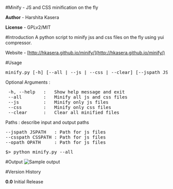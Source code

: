 #Minify - JS and CSS minification on the fly

__Author__  - Harshita Kasera

__License__ - GPLv2/MIT


#Introduction
A python script to minify jss and css files on the fly using yui compressor.

Website - [http://hkasera.github.io/minify/](http://hkasera.github.io/minify/)

#Usage
<pre>minify.py [-h] [--all | --js | --css | --clear] [--jspath JSPATH] [--csspath CSSPATH] [--opath OPATH]</pre>

Optional Arguments :
<pre>
 -h, --help   :   Show help message and exit
 --all        :   Minify all js and css files
 --js         :   Minify only js files
 --css        :   Minify only css files
 --clear      :   Clear all minified files
</pre>

Paths :
describe input and output paths
<pre>
--jspath JSPATH   : Path for js files
--csspath CSSPATH : Path for js files
--opath OPATH     : Path for js files
</pre>

<pre>$> python minify.py --all</pre>

#Output 
![Sample output](https://raw.github.com/hkasera/minify/master/help/Output.png "Sample Output")

#Version History

__0.0__
Initial Release
